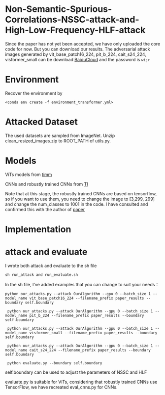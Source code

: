 # Non-Semantic-Spurious-Correlations-NSSC-attack-and-High-Low-Frequency-HLF-attack
Since the paper has not yet been accepted, we have only uploaded the core code for now. But you can download our results. The adversarial attack  images generated by vit_base_patch16_224, pit_b_224, cait_s24_224, visformer_small can be download  [BaiduCloud](https://pan.baidu.com/s/1OcbM2XebuX4q5LJLQwN4Lw)  and the password is `wijr`

# Environment
Recover the environment by

`<conda env create -f environment_transformer.yml>`

# Attacked Dataset
The used datasets are sampled from ImageNet. Unzip clean_resized_images.zip to ROOT_PATH of utils.py.

# Models

ViTs models from [timm](https://github.com/rwightman/pytorch-image-models)

CNNs and robustly trained CNNs from [TI](https://github.com/dongyp13/Translation-Invariant-Attacks)  

Note that at this stage, the robustly trained CNNs are based on tensorflow, so if you want to use them, you need to change the image to [3,299, 299] and change the num_classes to 1001 in the code.  I have consulted and confirmed this with the author of  [paper](https://ojs.aaai.org/index.php/AAAI/article/download/20169/19928)  

# Implementation

# attack and evaluate
I wrote both attack and evaluate to the sh file

`sh run_attack and run_evaluate.sh` 

In the sh file, I've added examples that you can change to suit your needs：

`python our_attacks.py --attack OurAlgorithm --gpu 0 --batch_size 1 --model_name vit_base_patch16_224 --filename_prefix paper_results --boundary self.boundary` 

` python our_attacks.py --attack OurAlgorithm --gpu 0 --batch_size 1 --model_name pit_b_224 --filename_prefix paper_results --boundary self.boundary` 

` python our_attacks.py --attack OurAlgorithm --gpu 0 --batch_size 1 --model_name visformer_small --filename_prefix paper_results --boundary self.boundary` 

` python our_attacks.py --attack OurAlgorithm --gpu 0 --batch_size 1 --model_name cait_s24_224 --filename_prefix paper_results --boundary self.boundary` 

` python evaluate.py --boundary self.boundary` 

self.boundary can be used to adjust the parameters of NSSC and HLF

evaluate.py is suitable for ViTs, considering that robustly trained CNNs use TensorFlow, we have recreated eval_cnns.py for CNNs. 





